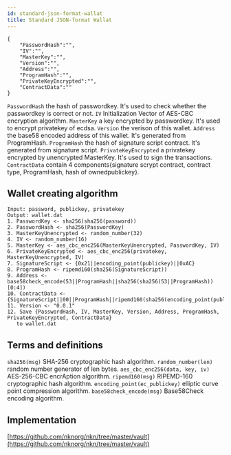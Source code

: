 ```yaml
---
id: standard-json-format-wallat
title: Standard JSON-format Wallat
---
```


```
{
	"PasswordHash":"",
	"IV":"",
	"MasterKey":"",
	"Version":"",
	"Address":"",
	"ProgramHash":"",
	"PrivateKeyEncrypted":"",
	"ContractData":""
}
```

`PasswordHash`  the hash of passwordkey. It's used to check whether the passwordkey is correct or not.
`IV` Initialization Vector of AES-CBC encryption algorithm.
`MasterKey` a key encrypted by passwordkey. It's used to encrypt privatekey of ecdsa.
`Version` the verison of this wallet.
`Address` the base58 encoded address of this wallet. It's generated from ProgramHash.
`ProgramHash` the hash of signature script contract. It's generated from signature script.
`PrivateKeyEncrypted` a privatekey encrypted by unencrypted MasterKey. It's used to sign the transactions.
`ContractData` contain 4 components{signature scrypt contract, contract type, ProgramHash, hash of ownedpublickey}.

## Wallet creating algorithm

```
Input: password, publickey, privatekey
Output: wallet.dat
1. PasswordKey <- sha256(sha256(password))
2. PasswordHash <- sha256(PasswordKey)
3. MasterKeyUnencrypted <- random_number(32)
4. IV <- random_number(16)
5. MasterKey <- aes_cbc_enc256(MasterKeyUnencrypted, PasswordKey, IV)
6. PrivateKeyEncrypted <- aes_cbc_enc256(privatekey, MasterKeyUnencrypted, IV)
7. SignatureScript <- {0x21||encoding_point(publickey)||0xAC}
8. ProgramHash <- ripemd160(sha256(SignatureScript))
9. Address <-base58check_encode(53||ProgramHash||sha256(sha256(53||ProgramHash))[0:4])
10. ContractData <- {SignatureScript||00||ProgramHash||ripemd160(sha256(encoding_point(publickey)))
11. Version <- "0.0.1"
12. Save {PasswordHash, IV, MasterKey, Version, Address, ProgramHash, PrivateKeyEncrypted, ContractData}
   to wallet.dat
```

## Terms and definitions

`sha256(msg)` SHA-256 cryptographic hash algorithm.
`random_number(len)` random number generator of len bytes.
`aes_cbc_enc256(data, key, iv)` AES-256-CBC encrAption algorithm.
`ripemd160(msg)` RIPEMD-160 cryptographic hash algorithm.
`encoding_point(ec_publickey)` elliptic curve point compression algorithm.
`base58check_encode(msg)` Base58Check encoding algorithm.


## Implementation

[https://github.com/nknorg/nkn/tree/master/vault](https://github.com/nknorg/nkn/tree/master/vault)

